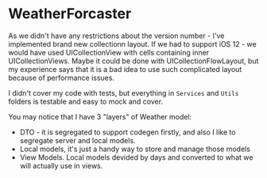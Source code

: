 # WeatherForcaster

As we didn't have any restrictions about the version number - I've implemented brand new collectionn layout. If we had to support iOS 12 - we would have used UICollectionView with cells containing inner UICollectionViews. Maybe it could be done with UICollectionFlowLayout, but my experience says that it is a bad idea to use such complicated layout because of performance issues.

I didn't cover my code with tests, but everything in `Services` and `Utils` folders is testable and easy to mock and cover.

You may notice that I have 3 "layers" of Weather model:
* DTO - it is segregated to support codegen firstly, and also I like to segregate server and local models.
* Local models, it's just a handy way to store and manage those models
* View Models. Local models devided by days and converted to what we will actually use in views.

